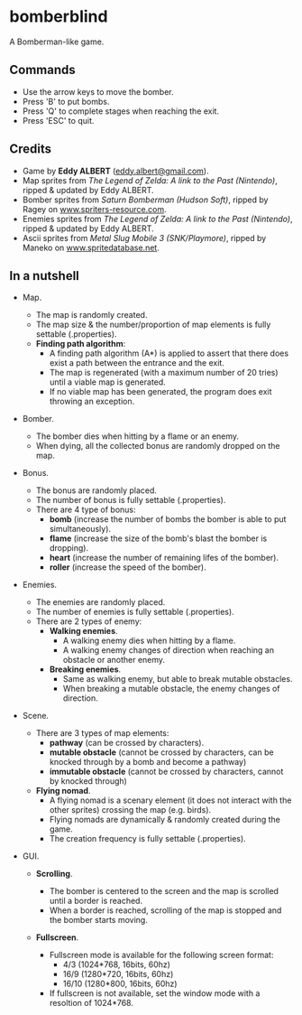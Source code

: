 # bomberblind
A Bomberman-like game.

## Commands
- Use the arrow keys to move the bomber.
- Press 'B' to put bombs.
- Press 'Q' to complete stages when reaching the exit.
- Press 'ESC' to quit.

## Credits
- Game by **Eddy ALBERT** (eddy.albert@gmail.com). 
- Map sprites from *The Legend of Zelda: A link to the Past (Nintendo)*, ripped & updated by Eddy ALBERT.
- Bomber sprites from *Saturn Bomberman (Hudson Soft)*, ripped by Ragey on www.spriters-resource.com.
- Enemies sprites from *The Legend of Zelda: A link to the Past (Nintendo)*, ripped & updated by Eddy ALBERT.
- Ascii sprites from *Metal Slug Mobile 3 (SNK/Playmore)*, ripped by Maneko on www.spritedatabase.net.

## In a nutshell
* Map.
  * The map is randomly created.
  * The map size & the number/proportion of map elements is fully settable (.properties).
  * **Finding path algorithm**:
    * A finding path algorithm (A*) is applied to assert that there does exist a path between the entrance and the exit.
    * The map is regenerated (with a maximum number of 20 tries) until a viable map is generated.
    * If no viable map has been generated, the program does exit throwing an exception. 
  
* Bomber.
  * The bomber dies when hitting by a flame or an enemy.
  * When dying, all the collected bonus are randomly dropped on the map.
    
* Bonus.
    * The bonus are randomly placed.
    * The number of bonus is fully settable (.properties).
    * There are 4 type of bonus:
        * **bomb** (increase the number of bombs the bomber is able to put simultaneously).
        * **flame** (increase the size of the bomb's blast the bomber is dropping).
        * **heart** (increase the number of remaining lifes of the bomber).
        * **roller** (increase the speed of the bomber).
        
* Enemies.
    * The enemies are randomly placed.
    * The number of enemies is fully settable (.properties).
    * There are 2 types of enemy:
        * **Walking enemies**.
            * A walking enemy dies when hitting by a flame.
            * A walking enemy changes of direction when reaching an obstacle or another enemy.
        * **Breaking enemies**.
            * Same as walking enemy, but able to break mutable obstacles.
            * When breaking a mutable obstacle, the enemy changes of direction.

* Scene.
    * There are 3 types of map elements:
        * **pathway** (can be crossed by characters).
        * **mutable obstacle** (cannot be crossed by characters, can be knocked through by a bomb and become a pathway)
        * **immutable obstacle** (cannot be crossed by characters, cannot by knocked through)
    * **Flying nomad**.
        * A flying nomad is a scenary element (it does not interact with the other sprites) crossing the map (e.g. birds).
        * Flying nomads are dynamically & randomly created during the game.
        * The creation frequency is fully settable (.properties).

* GUI.
    * **Scrolling**.
        * The bomber is centered to the screen and the map is scrolled until a border is reached.
        * When a border is reached, scrolling of the map is stopped and the bomber starts moving.

    * **Fullscreen**.
      * Fullscreen mode is available for the following screen format:
          * 4/3 (1024*768, 16bits, 60hz)
          * 16/9 (1280*720, 16bits, 60hz)
          * 16/10 (1280*800, 16bits, 60hz)
      * If fullscreen is not available, set the window mode with a resoltion of 1024*768.